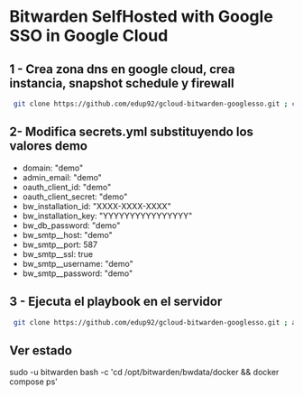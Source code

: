 # Bitwarden SelfHosted with Google SSO in Google Cloud

## 1 - Crea zona dns en google cloud, crea instancia, snapshot schedule y firewall

```bash
 git clone https://github.com/edup92/gcloud-bitwarden-googlesso.git ; chmod +x gcloud-bitwarden-googlesso/gcloud.sh ; gcloud-bitwarden-googlesso/gcloud.sh
```


## 2- Modifica secrets.yml substituyendo los valores demo

- domain: "demo"
- admin_email: "demo"
- oauth_client_id: "demo"
- oauth_client_secret: "demo"
- bw_installation_id: "XXXX-XXXX-XXXX"
- bw_installation_key: "YYYYYYYYYYYYYYYY"
- bw_db_password: "demo"
- bw_smtp__host: "demo"
- bw_smtp__port: 587
- bw_smtp__ssl: true
- bw_smtp__username: "demo"
- bw_smtp__password: "demo"


## 3 - Ejecuta el playbook en el servidor

```bash
 git clone https://github.com/edup92/gcloud-bitwarden-googlesso.git ; ansible-playbook gcloud-bitwarden-googlesso/main.yml --connection=local -e @gcloud-bitwarden-googlesso/secrets.yml
```

## Ver estado

sudo -u bitwarden bash -c 'cd /opt/bitwarden/bwdata/docker && docker compose ps'
